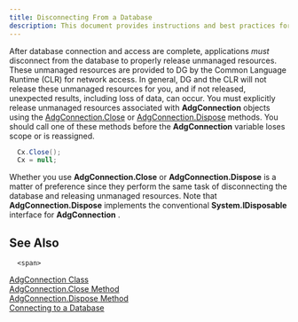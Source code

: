 ```yaml
---
title: Disconnecting From a Database
description: This document provides instructions and best practices for safely disconnecting from a database, including steps to ensure data integrity and minimize disruption to ongoing operations.
---
```


After database connection and access are complete, applications *must* disconnect from the database to properly release unmanaged resources. These unmanaged resources are provided to DG by the <span>Common Language Runtime (CLR)</span> for network access. In general, DG and the CLR will not release these unmanaged resources for you, and if not released, unexpected results, including loss of data, can occur. You must explicitly release unmanaged resources associated with **AdgConnection** objects using the [ AdgConnection.Close](adg-connection-class-close-method.html) or [AdgConnection.Dispose](adg-connection-class-dispose-method.html) methods. You should call one of these methods before the **AdgConnection** variable loses scope or is reassigned.

```cs 
  Cx.Close();
  Cx = null;
```

Whether you use <span> **AdgConnection.Close** </span> or <span> **AdgConnection.Dispose** </span> is a matter of preference since they perform the same task of disconnecting the database and releasing unmanaged resources. Note that <span> **AdgConnection.Dispose** </span> implements the conventional <span> **System.IDisposable** </span> interface for **AdgConnection** . 
## See Also

      <span>
[AdgConnection Class](adg-connection-class.html)
      </span>
      <br />
[AdgConnection.Close Method](adg-connection-class-close-method.html)
      <br />
[AdgConnection.Dispose Method](adg-connection-class-dispose-method.html)
      <br />
[Connecting to a Database](connectingtoa-database.html)
      <br />

